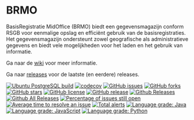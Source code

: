 # BRMO

BasisRegistratie MidOffice (BRMO) biedt een gegevensmagazijn conform RSGB voor eenmalige opslag en efficiënt gebruik van de basisregistraties. Het gegevensmagazijn ondersteunt zowel geografische als administratieve gegevens en biedt vele mogelijkheden voor het laden en het gebruik van informatie.

Ga naar de [wiki](https://github.com/B3Partners/brmo/wiki) voor meer informatie.

Ga naar [releases](https://github.com/B3Partners/brmo/releases) voor de laatste (en eerdere) releases.

[![Ubuntu PostgreSQL build](https://github.com/B3Partners/brmo/actions/workflows/linux.yml/badge.svg)](https://github.com/B3Partners/brmo/actions/workflows/linux.yml)
[![codecov](https://codecov.io/gh/B3Partners/brmo/branch/master/graph/badge.svg)](https://codecov.io/gh/B3Partners/brmo)
[![GitHub issues](https://img.shields.io/github/issues/B3Partners/brmo.svg)](https://github.com/B3Partners/brmo/issues)
[![GitHub forks](https://img.shields.io/github/forks/B3Partners/brmo.svg)](https://github.com/B3Partners/brmo/network)
[![GitHub stars](https://img.shields.io/github/stars/B3Partners/brmo.svg)](https://github.com/B3Partners/brmo/stargazers)
[![GitHub license](https://img.shields.io/badge/license-AGPL-blue.svg)](https://raw.githubusercontent.com/B3Partners/brmo/master/LICENSE)
[![GitHub release](https://img.shields.io/github/release/B3Partners/brmo.svg?maxAge=2592000)]()
[![Github Releases](https://img.shields.io/github/downloads/B3Partners/brmo/latest/total.svg?maxAge=2592000)]()
[![Github All Releases](https://img.shields.io/github/downloads/B3Partners/brmo/total.svg?maxAge=2592000)]()
[![Percentage of issues still open](https://isitmaintained.com/badge/open/B3Partners/brmo.svg)](https://isitmaintained.com/project/B3Partners/brmo "Percentage of issues still open")
[![Average time to resolve an issue](https://isitmaintained.com/badge/resolution/B3Partners/brmo.svg)](https://isitmaintained.com/project/B3Partners/brmo "Average time to resolve an issue")
[![Total alerts](https://img.shields.io/lgtm/alerts/g/B3Partners/brmo.svg?logo=lgtm&logoWidth=18)](https://lgtm.com/projects/g/B3Partners/brmo/alerts/)
[![Language grade: Java](https://img.shields.io/lgtm/grade/java/g/B3Partners/brmo.svg?logo=lgtm&logoWidth=18)](https://lgtm.com/projects/g/B3Partners/brmo/context:java)
[![Language grade: JavaScript](https://img.shields.io/lgtm/grade/javascript/g/B3Partners/brmo.svg?logo=lgtm&logoWidth=18)](https://lgtm.com/projects/g/B3Partners/brmo/context:javascript)
[![Language grade: Python](https://img.shields.io/lgtm/grade/python/g/B3Partners/brmo.svg?logo=lgtm&logoWidth=18)](https://lgtm.com/projects/g/B3Partners/brmo/context:python)
